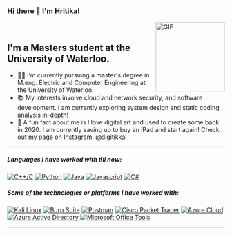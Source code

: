 
### Hi there 👋 I'm Hritika!
&nbsp; 
<img align="right" alt="GIF" height="160px" src="https://media3.giphy.com/media/ub8skCISGGNxCeZTNb/giphy.gif" />

## I'm a Masters student at the University of Waterloo.

- 👨‍💻 I’m currently pursuing a master's degree in M.eng. Electric and Computer Engineering at the University of Waterloo.
- 📚 My interests involve cloud and network security, and software development. I am currently exploring system design and static coding analysis in-depth!
- :dizzy: A fun fact about me is I love digital art and used to create some back in 2020. I am currently saving up to buy an iPad and start again! Check out my page on Instagram: @digitikkal

--- 

##### Languages I have worked with till now:
[![C++/C](https://img.shields.io/badge/C++/C-FFB6C1?style=for-the-badge&logo=c%2B%2B&logoColor=white)](https://en.wikipedia.org/wiki/C%2B%2B)
[![Python](https://img.shields.io/badge/Python-87CEEB?style=for-the-badge&logo=python&logoColor=white)](https://www.python.org/)
[![Java](https://img.shields.io/badge/Java-FFD700?style=for-the-badge&logo=java&logoColor=white)](https://www.java.com/)
[![Javascript](https://img.shields.io/badge/Javascript-90EE90?style=for-the-badge&logo=javascript&logoColor=white)](https://developer.mozilla.org/en-US/docs/Web/JavaScript)
[![C#](https://img.shields.io/badge/C%23-FFA07A?style=for-the-badge&logo=c-sharp&logoColor=white)](https://docs.microsoft.com/en-us/dotnet/csharp/)

##### Some of the technologies or platforms I have worked with:
[![Kali Linux](https://img.shields.io/badge/Kali_Linux-8A2BE2?style=for-the-badge&logo=kali-linux&logoColor=white)](https://www.kali.org/)
[![Burp Suite](https://img.shields.io/badge/Burp_Suite-FFD700?style=for-the-badge&logo=burp-suite&logoColor=white)](https://portswigger.net/burp)
[![Postman](https://img.shields.io/badge/Postman-87CEEB?style=for-the-badge&logo=postman&logoColor=white)](https://www.postman.com/)
[![Cisco Packet Tracer](https://img.shields.io/badge/Cisco_Packet_Tracer-00FA9A?style=for-the-badge&logo=cisco&logoColor=white)](https://www.netacad.com/courses/packet-tracer)
[![Azure Cloud](https://img.shields.io/badge/Azure_Cloud-00BFFF?style=for-the-badge&logo=microsoft-azure&logoColor=white)](https://azure.microsoft.com/)
[![Azure Active Directory](https://img.shields.io/badge/Azure_Active_Directory-4682B4?style=for-the-badge&logo=microsoft-azure&logoColor=white)](https://azure.microsoft.com/)
[![Microsoft Office Tools](https://img.shields.io/badge/Microsoft_Office_Tools-778899?style=for-the-badge&logo=microsoft&logoColor=white)](https://www.microsoft.com/en-us/microsoft-365/get-started-with-office-2019)

---
